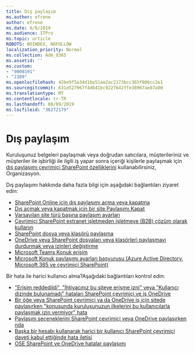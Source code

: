 ```yaml
---
title: Dış paylaşım
ms.author: efrene
author: efrene
ms.date: 8/8/2019
ms.audience: ITPro
ms.topic: article
ROBOTS: NOINDEX, NOFOLLOW
localization_priority: Normal
ms.collection: Adm_O365
ms.assetid: ''
ms.custom:
- "9000191"
- "2389"
ms.openlocfilehash: 42be9f5a34d16e51ae2ac2173bcc365f006cc2e1
ms.sourcegitcommit: 631e527967f4d641bc9227642ffe38967ae87a00
ms.translationtype: MT
ms.contentlocale: tr-TR
ms.lasthandoff: 08/09/2019
ms.locfileid: "36272179"
---
```

# <a name="external-sharing"></a>Dış paylaşım

Kuruluşunuz belgeleri paylaşmak veya doğrudan satıcılara, müşterileriniz ve müşteriler ile işbirliği ile ilgili iş yapar sonra içeriği kişilerle paylaşmak için [dış paylaşımı çevrimiçi SharePoint özelliklerini](https://docs.microsoft.com/sharepoint/external-sharing-overview) kullanabilirsiniz, Organizasyon.

Dış paylaşımı hakkında daha fazla bilgi için aşağıdaki bağlantıları ziyaret edin:

- [SharePoint Online için dış paylaşımı açma veya kapatma](https://docs.microsoft.com/sharepoint/turn-external-sharing-on-or-off)
- [Dış açmak veya kapatmak için bir site Paylaşımı Kapat](https://docs.microsoft.com/sharepoint/change-external-sharing-site)
- [Varsayılan site türü başına paylaşım ayarları](https://docs.microsoft.com/Office365/Enterprise/microsoft-365-guest-settings#sharepoint-site-level)
- [Çevrimiçi SharePoint extranet işletmeden işletmeye (B2B) çözüm olarak kullanın](https://docs.microsoft.com/sharepoint/create-b2b-extranet)
- [SharePoint dosya veya klasörü paylaşma](https://support.office.com/article/share-sharepoint-files-or-folders-1fe37332-0f9a-4719-970e-d2578da4941c)
- [OneDrive veya SharePoint dosyaları veya klasörleri paylaşmayı durdurmak veya izinleri değiştirme](https://support.office.com/article/stop-sharing-onedrive-or-sharepoint-files-or-folders-or-change-permissions-0a36470f-d7fe-40a0-bd74-0ac6c1e13323?ui=en-US&rs=en-US&ad=US)
- [Microsoft Teams Konuk erişim](https://docs.microsoft.com/MicrosoftTeams/guest-access)
- [Microsoft Konuk paylaşımı ayarları başvurusu (Azure Active Directory, Microsoft 365 ve çevrimiçi SharePoint)](https://docs.microsoft.com/Office365/Enterprise/microsoft-365-guest-settings)

Bir hata ile harici kullanıcı alma?Aşağıdaki bağlantıları kontrol edin:

- ["Erişim reddedildi", "İhtiyacınız bu siteye erişme izni" veya "Kullanıcı dizinde bulunamadı" hataları SharePoint çevrimiçi ve iş OneDrive](https://docs.microsoft.com/sharepoint/support/administration/access-denied-or-need-permission-error-sharepoint-online-or-onedrive-for-business)
- [Bir öğe veya SharePoint çevrimiçi ya da OneDrive iş için sitede paylaşırken "konusunda kuruluşunuzun ilkelerini bu kullanıcılarla paylaşmak izin vermiyor" hata](https://docs.microsoft.com/en-us/sharepoint/support/administration/organization-policies-do-not-allow-you-to-share-with-users-error)
- [Paylaşım seçeneklerini SharePoint çevrimiçi veya OneDrive paylaşırken nda](https://docs.microsoft.com/sharepoint/support/administration/sharing-options-grayed-out-when-sharing-from-sharepoint-online-or-onedrive)
- [Başka bir hesabı kullanarak harici bir kullanıcı SharePoint çevrimiçi daveti kabul ettiğinde hata iletisi](https://support.office.com/article/Error-message-when-an-external-user-accepts-a-SharePoint-Online-invitation-by-using-another-account-f0d34413-ea7c-42c7-a485-c4e5d421e5f0-)
- [OSE SharePoint ve OneDrive hatalar paylaşımı](https://docs.microsoft.com/sharepoint/sharepoint-onedrive-error-message)


